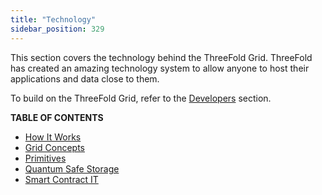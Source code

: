 ```yaml
---
title: "Technology"
sidebar_position: 329
---
```




This section covers the technology behind the ThreeFold Grid. ThreeFold has created an amazing technology system to allow anyone to host their applications and data close to them.

To build on the ThreeFold Grid, refer to the [Developers](../../documentation/developers/developers.md) section.

**TABLE OF CONTENTS**

- [How It Works](./grid3_howitworks.md)
- [Grid Concepts](concepts_readme/concepts_readme.md)
- [Primitives](primitives_toc/primitives_toc.md)
- [Quantum Safe Storage](qsss_home.md)
- [Smart Contract IT](smartcontract_toc/smartcontract_toc.md)



